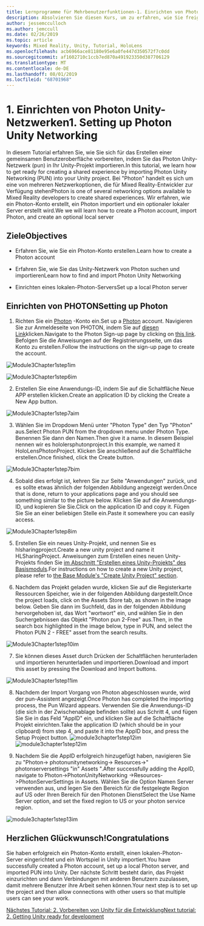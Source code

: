 ```yaml
---
title: Lernprogramme für Mehrbenutzerfunktionen-1. Einrichten von Photon Unity-Netzwerken
description: Absolvieren Sie diesen Kurs, um zu erfahren, wie Sie freigegebene Umgebungen mit mehreren Benutzern in einer hololens 2-Anwendung implementieren.
author: jessemcculloch
ms.author: jemccull
ms.date: 02/26/2019
ms.topic: article
keywords: Mixed Reality, Unity, Tutorial, HoloLens
ms.openlocfilehash: acb6966ace81180e95e6a0fe447d350572f7c0dd
ms.sourcegitcommit: af1602710c1ccb7ed870a491923350d387706129
ms.translationtype: MT
ms.contentlocale: de-DE
ms.lasthandoff: 08/01/2019
ms.locfileid: "68701968"
---
```

#  <a name="1-setting-up-photon-unity-networking"></a><span data-ttu-id="48a87-105">1. Einrichten von Photon Unity-Netzwerken</span><span class="sxs-lookup"><span data-stu-id="48a87-105">1. Setting up Photon Unity Networking</span></span>

<span data-ttu-id="48a87-106">In diesem Tutorial erfahren Sie, wie Sie sich für das Erstellen einer gemeinsamen Benutzeroberfläche vorbereiten, indem Sie das Photon Unity-Netzwerk (pun) in Ihr Unity-Projekt importieren.</span><span class="sxs-lookup"><span data-stu-id="48a87-106">In this tutorial, we learn how to get ready for creating a shared experience by importing Photon Unity Networking (PUN) into your Unity project.</span></span> <span data-ttu-id="48a87-107">Bei "Photon" handelt es sich um eine von mehreren Netzwerkoptionen, die für Mixed Reality-Entwickler zur Verfügung stehen</span><span class="sxs-lookup"><span data-stu-id="48a87-107">Photon is one of several networking options available to Mixed Reality developers to create shared experiences.</span></span> <span data-ttu-id="48a87-108">Wir erfahren, wie ein Photon-Konto erstellt, ein Photon importiert und ein optionaler lokaler Server erstellt wird.</span><span class="sxs-lookup"><span data-stu-id="48a87-108">We we will learn how to create a Photon account, import Photon, and create an optional local server</span></span>

## <a name="objectives"></a><span data-ttu-id="48a87-109">Ziele</span><span class="sxs-lookup"><span data-stu-id="48a87-109">Objectives</span></span>

* <span data-ttu-id="48a87-110">Erfahren Sie, wie Sie ein Photon-Konto erstellen.</span><span class="sxs-lookup"><span data-stu-id="48a87-110">Learn how to create a Photon account</span></span>

* <span data-ttu-id="48a87-111">Erfahren Sie, wie Sie das Unity-Netzwerk von Photon suchen und importieren</span><span class="sxs-lookup"><span data-stu-id="48a87-111">Learn how to find and import Photon Unity Networking</span></span>

* <span data-ttu-id="48a87-112">Einrichten eines lokalen-Photon-Servers</span><span class="sxs-lookup"><span data-stu-id="48a87-112">Set up a local Photon server</span></span>

  

## <a name="setting-up-photon"></a><span data-ttu-id="48a87-113">Einrichten von PHOTON</span><span class="sxs-lookup"><span data-stu-id="48a87-113">Setting up Photon</span></span>

1. <span data-ttu-id="48a87-114">Richten Sie ein [Photon](https://dashboard.photonengine.com/en-US/Account/SignUp) -Konto ein.</span><span class="sxs-lookup"><span data-stu-id="48a87-114">Set up a [Photon](https://dashboard.photonengine.com/en-US/Account/SignUp) account.</span></span> <span data-ttu-id="48a87-115">Navigieren Sie zur Anmeldeseite von PHOTON, indem Sie auf [diesen Link](https://dashboard.photonengine.com/en-US/Account/SignUp)klicken.</span><span class="sxs-lookup"><span data-stu-id="48a87-115">Navigate to the Photon Sign-up page by clicking on [this link](https://dashboard.photonengine.com/en-US/Account/SignUp).</span></span> <span data-ttu-id="48a87-116">Befolgen Sie die Anweisungen auf der Registrierungsseite, um das Konto zu erstellen.</span><span class="sxs-lookup"><span data-stu-id="48a87-116">Follow the instructions on the sign-up page to create the account.</span></span> 
   

![Module3Chapter1step1im](images/module3chapter1step1im.PNG)

![Module3Chapter1step6im](images/module3chapter1step6im.PNG)

2. <span data-ttu-id="48a87-119">Erstellen Sie eine Anwendungs-ID, indem Sie auf die Schaltfläche Neue APP erstellen klicken.</span><span class="sxs-lookup"><span data-stu-id="48a87-119">Create an application ID by clicking the Create a New App button.</span></span>

![Module3Chapter1step7aim](images/module3chapter1step7aim.PNG)

3. <span data-ttu-id="48a87-121">Wählen Sie im Dropdown Menü unter "Photon Type" den Typ "Photon" aus.</span><span class="sxs-lookup"><span data-stu-id="48a87-121">Select Photon PUN from the dropdown menu under Photon Type.</span></span> <span data-ttu-id="48a87-122">Benennen Sie dann den Namen.</span><span class="sxs-lookup"><span data-stu-id="48a87-122">Then give it a name.</span></span> <span data-ttu-id="48a87-123">In diesem Beispiel nennen wir es hololersphutonproject.</span><span class="sxs-lookup"><span data-stu-id="48a87-123">In this example, we named it HoloLensPhotonProject.</span></span> <span data-ttu-id="48a87-124">Klicken Sie anschließend auf die Schaltfläche erstellen.</span><span class="sxs-lookup"><span data-stu-id="48a87-124">Once finished, click the Create button.</span></span>

![Module3Chapter1step7bim](images/module3chapter1step7bim.PNG)

4. <span data-ttu-id="48a87-126">Sobald dies erfolgt ist, kehren Sie zur Seite "Anwendungen" zurück, und es sollte etwas ähnlich der folgenden Abbildung angezeigt werden.</span><span class="sxs-lookup"><span data-stu-id="48a87-126">Once that is done, return to your applications page and you should see something similar to the picture below.</span></span> <span data-ttu-id="48a87-127">Klicken Sie auf die Anwendungs-ID, und kopieren Sie Sie.</span><span class="sxs-lookup"><span data-stu-id="48a87-127">Click on the application ID and copy it.</span></span> <span data-ttu-id="48a87-128">Fügen Sie Sie an einer beliebigen Stelle ein.</span><span class="sxs-lookup"><span data-stu-id="48a87-128">Paste it somewhere you can easily access.</span></span>  

![Module3Chapter1step8im](images/module3chapter1step8im.PNG)

5. <span data-ttu-id="48a87-130">Erstellen Sie ein neues Unity-Projekt, und nennen Sie es hlsharingproject.</span><span class="sxs-lookup"><span data-stu-id="48a87-130">Create a new unity project and name it HLSharingProject.</span></span> <span data-ttu-id="48a87-131">Anweisungen zum Erstellen eines neuen Unity-Projekts finden Sie [im Abschnitt "Erstellen eines Unity-Projekts" des Basismoduls](https://docs.microsoft.com/en-us/windows/mixed-reality/mrlearning-base-ch1#create-new-unity-project).</span><span class="sxs-lookup"><span data-stu-id="48a87-131">For instructions on how to create a new Unity project, please refer to [the Base Module's "Create Unity Project" section](https://docs.microsoft.com/en-us/windows/mixed-reality/mrlearning-base-ch1#create-new-unity-project).</span></span> 

6. <span data-ttu-id="48a87-132">Nachdem das Projekt geladen wurde, klicken Sie auf die Registerkarte Ressourcen Speicher, wie in der folgenden Abbildung dargestellt.</span><span class="sxs-lookup"><span data-stu-id="48a87-132">Once the project loads, click on the Assets Store tab, as shown in the image below.</span></span> <span data-ttu-id="48a87-133">Geben Sie dann im Suchfeld, das in der folgenden Abbildung hervorgehoben ist, das Wort "wortwort" ein, und wählen Sie in den Suchergebnissen das Objekt "Photon pun 2-Free" aus.</span><span class="sxs-lookup"><span data-stu-id="48a87-133">Then, in the search box highlighted in the image below, type in PUN, and select the Photon PUN 2 - FREE" asset from the search results.</span></span> 

![Module3Chapter1step10im](images/module3chapter1step10im.PNG)

7. <span data-ttu-id="48a87-135">Sie können dieses Asset durch Drücken der Schaltflächen herunterladen und importieren herunterladen und importieren.</span><span class="sxs-lookup"><span data-stu-id="48a87-135">Download and import this asset by pressing the Download and Import buttons.</span></span>

![Module3Chapter1step11im](images/module3chapter1step11im.PNG)

8. <span data-ttu-id="48a87-137">Nachdem der Import Vorgang von Photon abgeschlossen wurde, wird der pun-Assistent angezeigt.</span><span class="sxs-lookup"><span data-stu-id="48a87-137">Once Photon has completed the importing process, the Pun Wizard appears.</span></span> <span data-ttu-id="48a87-138">Verwenden Sie die Anwendungs-ID (die sich in der Zwischenablage befinden sollte) aus Schritt 4, und fügen Sie Sie in das Feld "AppID" ein, und klicken Sie auf die Schaltfläche Projekt einrichten.</span><span class="sxs-lookup"><span data-stu-id="48a87-138">Take the application ID (which should be in your clipboard) from step 4, and paste it into the AppID box, and press the Setup Project button.</span></span> 
<span data-ttu-id="48a87-139">![module3chapter1step12im](images/module3chapter1step12im.PNG)</span><span class="sxs-lookup"><span data-stu-id="48a87-139">![module3chapter1step12im](images/module3chapter1step12im.PNG)</span></span>

9. <span data-ttu-id="48a87-140">Nachdem Sie die AppID erfolgreich hinzugefügt haben, navigieren Sie zu "Photon-> photonunitynetworking-> Resources->" photonserversettings "in" Assets ".</span><span class="sxs-lookup"><span data-stu-id="48a87-140">After successfully adding the AppID, navigate to Photon->PhotonUnityNetworking ->Resources->PhotonServerSettings in Assets.</span></span> <span data-ttu-id="48a87-141">Wählen Sie die Option Namen Server verwenden aus, und legen Sie den Bereich für die festgelegte Region auf US oder Ihren Bereich für den Photonen Dienst</span><span class="sxs-lookup"><span data-stu-id="48a87-141">Select the Use Name Server option, and set the fixed region to US or your photon service region.</span></span>

![module3chapter1step13im](images/module3chapter1step13im.PNG)

## <a name="congratulations"></a><span data-ttu-id="48a87-143">Herzlichen Glückwunsch!</span><span class="sxs-lookup"><span data-stu-id="48a87-143">Congratulations</span></span>

<span data-ttu-id="48a87-144">Sie haben erfolgreich ein Photon-Konto erstellt, einen lokalen-Photon-Server eingerichtet und ein Wortspiel in Unity importiert.</span><span class="sxs-lookup"><span data-stu-id="48a87-144">You have successfully created a Photon account, set up a local Photon server, and imported PUN into Unity.</span></span> <span data-ttu-id="48a87-145">Der nächste Schritt besteht darin, das Projekt einzurichten und dann Verbindungen mit anderen Benutzern zuzulassen, damit mehrere Benutzer ihre Arbeit sehen können.</span><span class="sxs-lookup"><span data-stu-id="48a87-145">Your next step is to set up the project and then allow connections with other users so that multiple users can see your work.</span></span> 

<span data-ttu-id="48a87-146">[Nächstes Tutorial: 2. Vorbereiten von Unity für die Entwicklung](mrlearning-sharing(photon)-ch2.md)</span><span class="sxs-lookup"><span data-stu-id="48a87-146">[Next tutorial: 2. Getting Unity ready for development](mrlearning-sharing(photon)-ch2.md)</span></span>

